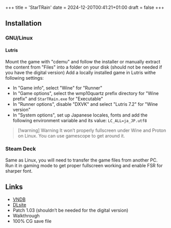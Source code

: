 +++
title = 'StarTRain'
date = 2024-12-20T00:41:21+01:00
draft = false
+++

## Installation

### GNU/Linux

#### Lutris

Mount the game with "cdemu" and follow the installer or manually extract the content from "Files" into a folder on your disk (should not be needed if you have the digital version)
Add a locally installed game in Lutris withe following settings:

* In "Game info", select "Wine" for "Runner"
* In "Game options", select the wmp10quartz prefix directory for "Wine prefix" and `StarTRain.exe` for "Executable"
* In "Runner options", disable "DXVK" and select "Lutris 7.2" for "Wine version"
* In "System options", set up Japanese locales, fonts and add the following environment variable and its value: `LC_ALL=ja_JP.utf8`

> [!warning] Warning
> It won’t properly fullscreen under Wine and Proton on Linux. You can use gamescope to get around it.

### Steam Deck

Same as Linux, you will need to transfer the game files from another PC. Run it in gaming mode to get proper fullscreen working and enable FSR for sharper font.

## Links

* [VNDB](https://vndb.org/v1024)
* [DLsite](https://www.dlsite.com/pro/work/=/product_id/VJ004740.html)
* Patch 1.03 (shouldn’t be needed for the digital version)
* Walkthrough
* 100% CG save file
